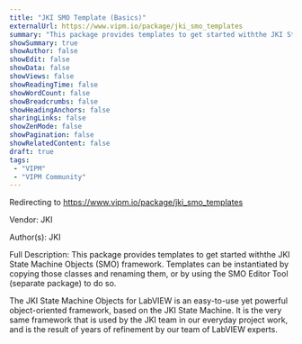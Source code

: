 ```yaml
---
title: "JKI SMO Template (Basics)"
externalUrl: https://www.vipm.io/package/jki_smo_templates
summary: "This package provides templates to get started withthe JKI State Machine Objects (SMO) framework."
showSummary: true
showAuthor: false
showEdit: false
showData: false
showViews: false
showReadingTime: false
showWordCount: false
showBreadcrumbs: false
showHeadingAnchors: false
sharingLinks: false
showZenMode: false
showPagination: false
showRelatedContent: false
draft: true
tags:
 - "VIPM"
 - "VIPM Community"
---
```


Redirecting to https://www.vipm.io/package/jki_smo_templates

Vendor: JKI

Author(s): JKI
 
Full Description:
This package provides templates to get started withthe JKI State Machine Objects (SMO) framework.
Templates can be instantiated by copying those classes and renaming them, or by using the SMO Editor Tool (separate package) to do so.

The JKI State Machine Objects for LabVIEW is an easy-to-use yet powerful object-oriented framework, based on the JKI State Machine. It is the very same framework that is used by the JKI team in our everyday project work, and is the result of years of refinement by our team of LabVIEW experts.